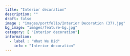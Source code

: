 ```yaml
---
title: "Interior decoration"
description: ""
draft: false
image : "images/portfolio/Interior Decoration (37).jpg"
bg_image: "images/feature-bg.jpg"
category: [ "Interior decoration"]
information:
  - label : "What We Did"
    info : "Interior decoration"
---
```



